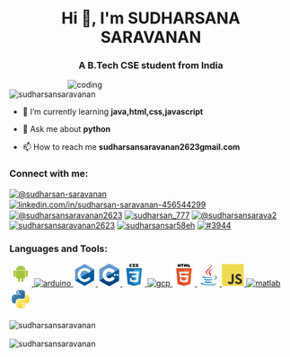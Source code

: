 <h1 align="center">Hi 👋, I'm SUDHARSANA SARAVANAN</h1>
<h3 align="center">A B.Tech CSE student from India</h3>

<img align="right" alt="coding" width="400" src="https://present.readthedocs.io/en/latest/_images/welcome-to-coding.gif">

<p align="left"> <img src="https://komarev.com/ghpvc/?username=sudharsansaravanan&label=Profile%20views&color=0e75b6&style=flat" alt="sudharsansaravanan" /> </p>

- 🌱 I’m currently learning **java,html,css,javascript**

- 💬 Ask me about **python**

- 📫 How to reach me **sudharsansaravanan2623gmail.com**

<h3 align="left">Connect with me:</h3>
<p align="left">
<a href="https://codepen.io/@sudharsan-saravanan" target="blank"><img align="center" src="https://raw.githubusercontent.com/rahuldkjain/github-profile-readme-generator/master/src/images/icons/Social/codepen.svg" alt="@sudharsan-saravanan" height="30" width="40" /></a>
<a href="https://linkedin.com/in/linkedin.com/in/sudharsan-saravanan-456544299" target="blank"><img align="center" src="https://raw.githubusercontent.com/rahuldkjain/github-profile-readme-generator/master/src/images/icons/Social/linked-in-alt.svg" alt="linkedin.com/in/sudharsan-saravanan-456544299" height="30" width="40" /></a>
<a href="https://medium.com/@sudharsansaravanan2623" target="blank"><img align="center" src="https://raw.githubusercontent.com/rahuldkjain/github-profile-readme-generator/master/src/images/icons/Social/medium.svg" alt="@sudharsansaravanan2623" height="30" width="40" /></a>
<a href="https://www.codechef.com/users/sudharsan_777" target="blank"><img align="center" src="https://cdn.jsdelivr.net/npm/simple-icons@3.1.0/icons/codechef.svg" alt="sudharsan_777" height="30" width="40" /></a>
<a href="https://www.hackerrank.com/@sudharsansarava2" target="blank"><img align="center" src="https://raw.githubusercontent.com/rahuldkjain/github-profile-readme-generator/master/src/images/icons/Social/hackerrank.svg" alt="@sudharsansarava2" height="30" width="40" /></a>
<a href="https://www.leetcode.com/sudharsansaravanan2623" target="blank"><img align="center" src="https://raw.githubusercontent.com/rahuldkjain/github-profile-readme-generator/master/src/images/icons/Social/leet-code.svg" alt="sudharsansaravanan2623" height="30" width="40" /></a>
<a href="https://auth.geeksforgeeks.org/user/sudharsansar58eh" target="blank"><img align="center" src="https://raw.githubusercontent.com/rahuldkjain/github-profile-readme-generator/master/src/images/icons/Social/geeks-for-geeks.svg" alt="sudharsansar58eh" height="30" width="40" /></a>
<a href="https://discord.gg/#3944" target="blank"><img align="center" src="https://raw.githubusercontent.com/rahuldkjain/github-profile-readme-generator/master/src/images/icons/Social/discord.svg" alt="#3944" height="30" width="40" /></a>
</p>

<h3 align="left">Languages and Tools:</h3>
<p align="left"> <a href="https://developer.android.com" target="_blank" rel="noreferrer"> <img src="https://raw.githubusercontent.com/devicons/devicon/master/icons/android/android-original-wordmark.svg" alt="android" width="40" height="40"/> </a> <a href="https://www.arduino.cc/" target="_blank" rel="noreferrer"> <img src="https://cdn.worldvectorlogo.com/logos/arduino-1.svg" alt="arduino" width="40" height="40"/> </a> <a href="https://www.cprogramming.com/" target="_blank" rel="noreferrer"> <img src="https://raw.githubusercontent.com/devicons/devicon/master/icons/c/c-original.svg" alt="c" width="40" height="40"/> </a> <a href="https://www.w3schools.com/cpp/" target="_blank" rel="noreferrer"> <img src="https://raw.githubusercontent.com/devicons/devicon/master/icons/cplusplus/cplusplus-original.svg" alt="cplusplus" width="40" height="40"/> </a> <a href="https://www.w3schools.com/css/" target="_blank" rel="noreferrer"> <img src="https://raw.githubusercontent.com/devicons/devicon/master/icons/css3/css3-original-wordmark.svg" alt="css3" width="40" height="40"/> </a> <a href="https://cloud.google.com" target="_blank" rel="noreferrer"> <img src="https://www.vectorlogo.zone/logos/google_cloud/google_cloud-icon.svg" alt="gcp" width="40" height="40"/> </a> <a href="https://www.w3.org/html/" target="_blank" rel="noreferrer"> <img src="https://raw.githubusercontent.com/devicons/devicon/master/icons/html5/html5-original-wordmark.svg" alt="html5" width="40" height="40"/> </a> <a href="https://www.java.com" target="_blank" rel="noreferrer"> <img src="https://raw.githubusercontent.com/devicons/devicon/master/icons/java/java-original.svg" alt="java" width="40" height="40"/> </a> <a href="https://developer.mozilla.org/en-US/docs/Web/JavaScript" target="_blank" rel="noreferrer"> <img src="https://raw.githubusercontent.com/devicons/devicon/master/icons/javascript/javascript-original.svg" alt="javascript" width="40" height="40"/> </a> <a href="https://www.mathworks.com/" target="_blank" rel="noreferrer"> <img src="https://upload.wikimedia.org/wikipedia/commons/2/21/Matlab_Logo.png" alt="matlab" width="40" height="40"/> </a> <a href="https://www.python.org" target="_blank" rel="noreferrer"> <img src="https://raw.githubusercontent.com/devicons/devicon/master/icons/python/python-original.svg" alt="python" width="40" height="40"/> </a> </p>

<p><img align="center" src="https://github-readme-stats.vercel.app/api/top-langs?username=sudharsansaravanan&show_icons=true&locale=en&layout=compact" alt="sudharsansaravanan" /></p>

<p><img align="center" src="https://github-readme-streak-stats.herokuapp.com/?user=sudharsansaravanan&" alt="sudharsansaravanan" /></p>
